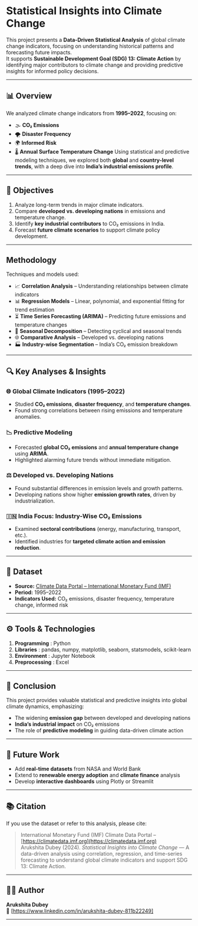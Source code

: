 # Statistical Insights into Climate Change

This project presents a **Data-Driven Statistical Analysis** of global climate change indicators, focusing on understanding historical patterns and forecasting future impacts.  
It supports **Sustainable Development Goal (SDG) 13: Climate Action** by identifying major contributors to climate change and providing predictive insights for informed policy decisions.

---

## 📊 Overview
We analyzed climate change indicators from **1995–2022**, focusing on:
- 🌫️ **CO₂ Emissions**
- 🌪️ **Disaster Frequency**
- 🌍 **Informed Risk**
- 🌡️ **Annual Surface Temperature Change**
Using statistical and predictive modeling techniques, we explored both **global** and **country-level trends**, with a deep dive into **India’s industrial emissions profile**.

---

## 🎯 Objectives
1. Analyze long-term trends in major climate indicators.  
2. Compare **developed vs. developing nations** in emissions and temperature change.  
3. Identify **key industrial contributors** to CO₂ emissions in India.  
4. Forecast **future climate scenarios** to support climate policy development.

---

## Methodology
Techniques and models used:
- 📈 **Correlation Analysis** – Understanding relationships between climate indicators  
- 📊 **Regression Models** – Linear, polynomial, and exponential fitting for trend estimation  
- ⏳ **Time Series Forecasting (ARIMA)** – Predicting future emissions and temperature changes  
- 🔁 **Seasonal Decomposition** – Detecting cyclical and seasonal trends  
- 🌐 **Comparative Analysis** – Developed vs. developing nations  
- 🏭 **Industry-wise Segmentation** – India’s CO₂ emission breakdown

---

## 🔍 Key Analyses & Insights
### 🌐 Global Climate Indicators (1995–2022)
- Studied **CO₂ emissions**, **disaster frequency**, and **temperature changes**.  
- Found strong correlations between rising emissions and temperature anomalies.

### 📉 Predictive Modeling
- Forecasted **global CO₂ emissions** and **annual temperature change** using **ARIMA**.  
- Highlighted alarming future trends without immediate mitigation.

### ⚖️ Developed vs. Developing Nations
- Found substantial differences in emission levels and growth patterns.  
- Developing nations show higher **emission growth rates**, driven by industrialization.

### 🇮🇳 India Focus: Industry-Wise CO₂ Emissions
- Examined **sectoral contributions** (energy, manufacturing, transport, etc.).  
- Identified industries for **targeted climate action and emission reduction**.

---

## 📂 Dataset
- **Source:** [Climate Data Portal – International Monetary Fund (IMF)](https://climatedata.imf.org/)  
- **Period:** 1995–2022  
- **Indicators Used:** CO₂ emissions, disaster frequency, temperature change, informed risk  

---

## ⚙️ Tools & Technologies

1. **Programming** : Python 
2. **Libraries** : pandas, numpy, matplotlib, seaborn, statsmodels, scikit-learn 
3. **Environment** : Jupyter Notebook 
4. **Preprocessing** : Excel 

---

## 🧾 Conclusion
This project provides valuable statistical and predictive insights into global climate dynamics, emphasizing:
- The widening **emission gap** between developed and developing nations  
- **India’s industrial impact** on CO₂ emissions  
- The role of **predictive modeling** in guiding data-driven climate action  

---

## 🚀 Future Work
- Add **real-time datasets** from NASA and World Bank  
- Extend to **renewable energy adoption** and **climate finance** analysis  
- Develop **interactive dashboards** using Plotly or Streamlit  

---

## 📚 Citation
If you use the dataset or refer to this analysis, please cite:
> International Monetary Fund (IMF) Climate Data Portal – [https://climatedata.imf.org](https://climatedata.imf.org)  
> Arukshita Dubey (2024). *Statistical Insights into Climate Change* — A data-driven analysis using correlation, regression, and time-series forecasting to understand global climate indicators and support SDG 13: Climate Action.

---

## 👩‍💻 Author
**Arukshita Dubey**  
📩 [https://www.linkedin.com/in/arukshita-dubey-811b22249]

---

